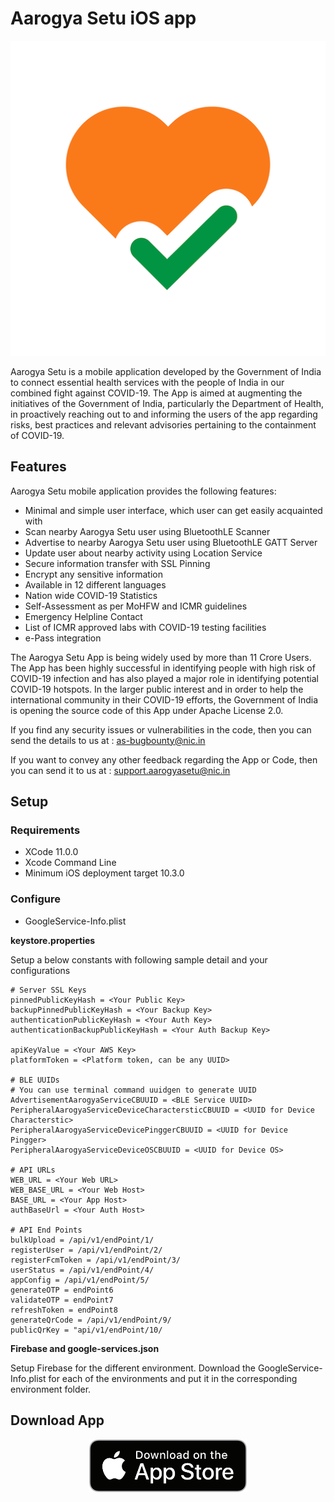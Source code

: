 # Aarogya Setu iOS app

![alt text](./Icon.png "AarogyaSetu Logo")

Aarogya Setu is a mobile application developed by the Government of India to connect essential health services with the people of India in our combined fight against COVID-19. The App is aimed at augmenting the initiatives of the Government of India, particularly the Department of Health, in proactively reaching out to and informing the users of the app regarding risks, best practices and relevant advisories pertaining to the containment of COVID-19.

## Features

Aarogya Setu mobile application provides the following features:

- Minimal and simple user interface, which user can get easily acquainted with
- Scan nearby Aarogya Setu user using BluetoothLE Scanner 
- Advertise to nearby Aarogya Setu user using BluetoothLE GATT Server
- Update user about nearby activity using Location Service
- Secure information transfer with SSL Pinning
- Encrypt any sensitive information
- Available in 12 different languages
- Nation wide COVID-19 Statistics
- Self-Assessment as per MoHFW and ICMR guidelines
- Emergency Helpline Contact
- List of ICMR approved labs with COVID-19 testing facilities
- e-Pass integration

The Aarogya Setu App is being widely used by more than 11 Crore Users. The App has been highly successful in identifying people with high risk of COVID-19 infection and has also played a major role in identifying potential COVID-19 hotspots. In the larger public interest and in order to help the international community in their COVID-19 efforts, the Government of India is opening the source code of this App under Apache License 2.0.

If you find any security issues or vulnerabilities in the code, then you can send the details to us at : as-bugbounty@nic.in

If you want to convey any other feedback regarding the App or Code, then you can send it to us at : support.aarogyasetu@nic.in



## Setup

### Requirements
- XCode 11.0.0
- Xcode Command Line
- Minimum iOS deployment target 10.3.0

### Configure
- GoogleService-Info.plist

**keystore.properties**

Setup a below constants with following sample detail and your configurations
```
# Server SSL Keys
pinnedPublicKeyHash = <Your Public Key>
backupPinnedPublicKeyHash = <Your Backup Key>
authenticationPublicKeyHash = <Your Auth Key>
authenticationBackupPublicKeyHash = <Your Auth Backup Key>

apiKeyValue = <Your AWS Key>
platformToken = <Platform token, can be any UUID>

# BLE UUIDs
# You can use terminal command uuidgen to generate UUID
AdvertisementAarogyaServiceCBUUID = <BLE Service UUID>
PeripheralAarogyaServiceDeviceCharactersticCBUUID = <UUID for Device Characterstic>
PeripheralAarogyaServiceDevicePinggerCBUUID = <UUID for Device Pingger>
PeripheralAarogyaServiceDeviceOSCBUUID = <UUID for Device OS>

# API URLs
WEB_URL = <Your Web URL>
WEB_BASE_URL = <Your Web Host>
BASE_URL = <Your App Host>
authBaseUrl = <Your Auth Host>

# API End Points
bulkUpload = /api/v1/endPoint/1/
registerUser = /api/v1/endPoint/2/
registerFcmToken = /api/v1/endPoint/3/
userStatus = /api/v1/endPoint/4/
appConfig = /api/v1/endPoint/5/
generateOTP = endPoint6
validateOTP = endPoint7
refreshToken = endPoint8
generateQrCode = /api/v1/endPoint/9/
publicQrKey = "api/v1/endPoint/10/

```

**Firebase and google-services.json**

Setup Firebase for the different environment.
Download the GoogleService-Info.plist for each of the environments and put it in the corresponding environment folder.

## Download App

<p align="center">
<a href='https://apps.apple.com/in/app/aarogyasetu/id1505825357'><img alt='Get it on Apple App Store' src='./Download_on_the_App_Store_Badge.png' width="50%"/></a>
</p>

